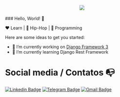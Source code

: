 <h1 align="center">

  <img src="https://ik.imagekit.io/8nqfm5rjo/tumblr_pv6ng37rWT1r2pp2to1_500_PGig0ckUb.gif" />

</h1>### Hello, World! 👋


:heart: Learn | :black_heart: Hip-Hop | :blue_heart: Programming

Here are some ideas to get you started:

- 🔭 I’m currently working on [Django Framework 3](https://github.com/fharaujo/contactsbook)
- 🌱 I’m currently learning  Django Rest Framework

# Social media / Contatos :mailbox_with_no_mail:
[![Linkedin Badge](https://img.shields.io/badge/-LinkedIn-blue?style=flat-square&logo=Linkedin&logoColor=white&link=https://www.linkedin.com/in/luiz-carlos-abbott-galvão-neto-21a93b148/)](https://www.linkedin.com/in/fharaujo/)
[![Telegram Badge](https://img.shields.io/badge/-Telegram-1ca0f1?style=flat-square&labelColor=1ca0f1&logo=telegram&logoColor=white&link=https://t.me/luiz740)](https://t.me/fhsaraujo)
[![Gmail Badge](https://img.shields.io/badge/-Gmail-c14438?style=flat-square&logo=Gmail&logoColor=white&link=mailto:luiz7401@gmail.com)](mailto:araujofabio2012@gmail.com)
